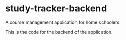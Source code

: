 # study-tracker-backend
A course management application for home schoolers.

This is the code for the backend of the application.
